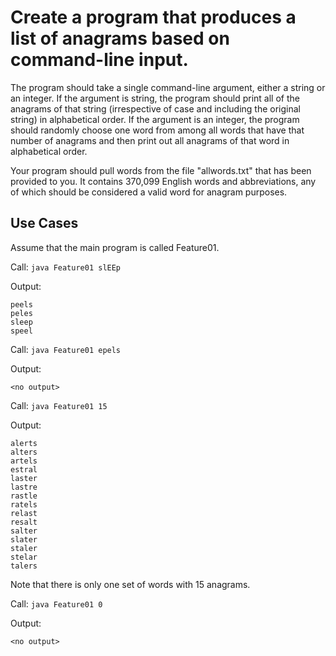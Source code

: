# Create a program that produces a list of anagrams based on command-line input.

The program should take a single command-line argument, either a string or an
integer. If the argument is string, the program should print all of the anagrams
of that string (irrespective of case and including the original string) in 
alphabetical order. If the argument is an integer, the program should randomly
choose one word from among all words that have that number of anagrams and then
print out all anagrams of that word in alphabetical order.

Your program should pull words from the file "allwords.txt" that has been
provided to you. It contains 370,099 English words and abbreviations, any of
which should be considered a valid word for anagram purposes.


## Use Cases

Assume that the main program is called Feature01.

Call: `java Feature01 slEEp`

Output:

    peels
    peles
    sleep
    speel


Call: `java Feature01 epels`
    
Output:

    <no output>

Call: `java Feature01 15`

Output:

    alerts
    alters
    artels
    estral
    laster
    lastre
    rastle
    ratels
    relast
    resalt
    salter
    slater
    staler
    stelar
    talers

Note that there is only one set of words with 15 anagrams.

Call: `java Feature01 0`

Output:

    <no output>

